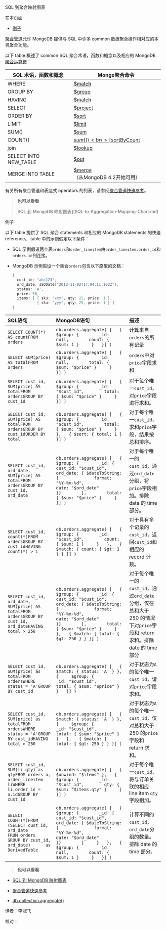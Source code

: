  [ ]()SQL 到聚合映射图表

[]()

在本页面

*   [例子](examples)

[聚合管道](../Aggregation-Pipeline.md)允许 MongoDB 提供与 SQL 中许多 common 数据聚合操作相对应的本机聚合功能。

以下 table 概述了 common SQL 聚合术语，函数和概念以及相应的 MongoDB [聚合运算符]()：

| SQL 术语，函数和概念  | Mongo聚合命令                        |
| --------------------- | ------------------------------------ |
| WHERE                 | [$match]()                           |
| GROUP BY              | [$group]()                           |
| HAVING                | [$match]()                           |
| SELECT                | [$project]()                         |
| ORDER BY              | [$sort]()                            |
| LIMIT                 | [$limit]()                           |
| SUM()                 | [$sum]()                             |
| COUNT()               | [$sum]()<br/>[$sortByCount]()        |
| join                  | [$lookup]()                          |
| SELECT INTO NEW_TABLE | [$out]()                             |
| MERGE INTO TABLE      | [$merge]() （从MongoDB 4.2开始可用） |


有关所有聚合管道和表达式 operators 的列表，请参阅[聚合管道快速参考](Aggregation-Pipeline-Quick-Reference.md)。

> **也可以看看**
>
> SQL 到 MongoDB 映射图表](SQL-to-Aggregation-Mapping-Chart.md)

[]()

 <span id="examples">例子</span>

以下 table 提供了 SQL 聚合 statements 和相应的 MongoDB statements 的快速 reference。 table 中的示例假定以下条件：

*   SQL 示例假设两个表`orders`和`order_lineitem`由`order_lineitem.order_id`和`orders.id`列连接。

*   MongoDB 示例假设一个集合`orders`包含以下原型的文档：

    ```powershell
    {
      cust_id: "abc123",
      ord_date: ISODate("2012-11-02T17:04:11.102Z"),
      status: 'A',
      price: 50,
      items: [ { sku: "xxx", qty: 25, price: 1 },
               { sku: "yyy", qty: 25, price: 1 } ]
    }
    ```
    
    

| SQL语句                                                      | MongoDB语句                                                  | 描述                                                         |
| :----------------------------------------------------------- | :----------------------------------------------------------- | :----------------------------------------------------------- |
| `SELECT COUNT(*) AS countFROM orders`                        | `db.orders.aggregate( [   {     $group: {        _id: null,        count: { $sum: 1 }     }   }] )` | 计算来自`orders`的所有记录                                   |
| `SELECT SUM(price) AS totalFROM orders`                      | `db.orders.aggregate( [   {     $group: {        _id: null,        total: { $sum: "$price" }     }   }] )` | `orders`中对`price`字段求和                                  |
| `SELECT cust_id,       SUM(price) AS totalFROM ordersGROUP BY cust_id` | `db.orders.aggregate( [   {     $group: {        _id: "$cust_id",        total: { $sum: "$price" }     }   }] )` | 对于每个唯一`cust_id`，对`price`字段进行求和。               |
| `SELECT cust_id,       SUM(price) AS totalFROM ordersGROUP BY cust_idORDER BY total` | `db.orders.aggregate( [   {     $group: {        _id: "$cust_id",        total: { $sum: "$price" }     }   },   { $sort: { total: 1 } }] )` | 对于每个唯一`cust_id`，求和`price`字段，结果按总和排序。     |
| `SELECT cust_id,       ord_date,       SUM(price) AS totalFROM ordersGROUP BY cust_id,         ord_date` | `db.orders.aggregate( [   {     $group: {        _id: {           cust_id: "$cust_id",           ord_date: { $dateToString: {              format: "%Y-%m-%d",              date: "$ord_date"           }}        },        total: { $sum: "$price" }     }   }] )` | 对于每个唯一的`cust_id`，通过`ord_date`分组，将`price`字段相加。排除 data 的 time 部分。 |
| `SELECT cust_id,       count(*)FROM ordersGROUP BY cust_idHAVING count(*) > 1` | `db.orders.aggregate( [   {     $group: {        _id: "$cust_id",        count: { $sum: 1 }     }   },   { $match: { count: { $gt: 1 } } }] )` | 对于具有多个记录的`cust_id`，返回`cust_id`和相应的 record 计数。 |
| `SELECT cust_id,       ord_date,       SUM(price) AS totalFROM ordersGROUP BY cust_id,         ord_dateHAVING total > 250` | `db.orders.aggregate( [   {     $group: {        _id: {           cust_id: "$cust_id",           ord_date: { $dateToString: {              format: "%Y-%m-%d",              date: "$ord_date"           }}        },        total: { $sum: "$price" }     }   },   { $match: { total: { $gt: 250 } } }] )` | 对于每个唯一的`cust_id`，通过`ord_date`分组，仅在总和大于 250 的情况下对`price`字段和 return 求和。排除 date 的 time 部分 |
| `SELECT cust_id,       SUM(price) as totalFROM ordersWHERE status = 'A'GROUP BY cust_id` | `db.orders.aggregate( [   { $match: { status: 'A' } },   {     $group: {        _id: "$cust_id",        total: { $sum: "$price" }     }   }] )` | 对于状态为`A`的每个唯一`cust_id`，请对`price`字段求和。      |
| `SELECT cust_id,       SUM(price) as totalFROM ordersWHERE status = 'A'GROUP BY cust_idHAVING total > 250` | `db.orders.aggregate( [   { $match: { status: 'A' } },   {     $group: {        _id: "$cust_id",        total: { $sum: "$price" }     }   },   { $match: { total: { $gt: 250 } } }] )` | 对于状态为`A`的每个唯一`cust_id`，仅对总和大于 250 的`price`字段和 return 求和。 |
| `SELECT cust_id,       SUM(li.qty) as qtyFROM orders o,     order_lineitem liWHERE li.order_id = o.idGROUP BY cust_id` | `db.orders.aggregate( [   { $unwind: "$items" },   {     $group: {        _id: "$cust_id",        qty: { $sum: "$items.qty" }     }   }] )` | 对于每个唯一`cust_id`，将与订单关联的相应 line item `qty`字段相加。 |
| `SELECT COUNT(*)FROM (SELECT cust_id,             ord_date      FROM orders      GROUP BY cust_id,               ord_date)      as DerivedTable` | `db.orders.aggregate( [   {     $group: {        _id: {           cust_id: "$cust_id",           ord_date: { $dateToString: {              format: "%Y-%m-%d",              date: "$ord_date"           }}        }     }   },   {     $group: {        _id: null,        count: { $sum: 1 }     }   }] )` | 计算不同的`cust_id`，`ord_date`分组的数量。排除 date 的 time 部分。 |




> **也可以看看**<br />

*   [SQL 到 MongoDB 映射图表](SQL-to-Aggregation-Mapping-Chart.md)

*   [聚合管道快速参考](Aggregation-Pipeline-Quick-Reference.md)

*   [db.collection.aggregate()](../../Reference/mongo-Shell-Methods/Collection-Methods/db-collection-aggregate.md)



译者：李冠飞

校对：